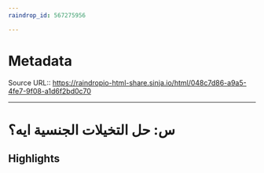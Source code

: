 ```yaml
---
raindrop_id: 567275956

---
```


# Metadata
Source URL:: https://raindropio-html-share.sinja.io/html/048c7d86-a9a5-4fe7-9f08-a1d6f2bd0c70


---
# س: حل التخيلات الجنسية ايه؟



## Highlights
